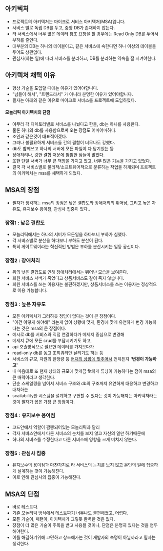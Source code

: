 ## 아키텍처
* 프로젝트의 아키텍처는 마이크로 서비스 아키텍처(MSA)입니다.
* 서비스 별로 독립 DB를 두고, 중앙 DB가 존재하지 않는다.
* 타 서비스에서 너무 많은 데이터 참조 요청을 할 경우에는 Read Only DB를 두어서 부하를 줄인다.
* 대부분의 DB는 하나의 테이블이고, 같은 서비스에 속한다면 하나 이상의 테이블을 두어도 상관없다.
* 관심사(하는 일)에 따라 서비스를 분리하고, DB를 분리하는 약속을 잘 지켜야한다.

## 아키텍처 채택 이유
* 항상 기술을 도입할 때에는 이유가 있어야합니다.
* "남들이 해서", "트렌드라서" 가 아니라 분명한 이유가 있어야합니다.
* 필자는 아래와 같은 이유로 마이크로 서비스를 프로젝트에 도입하였다.
#### 모놀리틱 아키텍처의 단점
* 아무리 각 디렉토리별로 서비스를 나눴다고 한들, db는 하나를 사용한다.
* 물론 하나의 db를 사용함으로써 오는 장점도 어마어마하다.
* 조인과 같은것이 대표적이겠다.
* 그러나 불필요하게 서비스들 간의 결합이 너무나도 강했다.
* db도 함께쓰고 하나의 서버에 모든 파일이 다 담겨있는 등 
* 장애처리나, 강한 결합 때문에 찜찜한 점들이 많았다.
* 또한 단일 서버가 너무 큰 책임을 가지고 있고, 너무 많은 기능을 가지고 있었다.
* 결국 각 서비스별로 물리적/소프트웨어적으로 분류하는 작업을 하게되며 프로젝트의 아키텍처는 msa를 채택하게 되었다.

## MSA의 장점
* 필자가 생각하는 msa의 장점은 낮은 결합도와 장애처리의 뛰어남, 그리고 높은 자유도, 유지보수 용이점, 관심사 집중이 있다..
### 장점1 : 낮은 결합도
* 모놀리틱에서는 하나의 서버가 모든일을 하다보니 부하가 심했다.
* 각 서비스별로 분산을 하다보니 부하도 분산이 된다.
* 특히 게이트웨이라는 혁신적인 방법은 부하를 분산시키는 일등 공신이다.
### 장점2 : 장애처리
* 위의 낮은 결합도로 인해 장애처리에서는 뛰어난 모습을 보여준다.
* 회원 서비스 서버가 죽었다고 상품서비스도 같이 죽지 않습니다.
* 회원 서비스를 쓰는 이용자는 불편하겠지만, 상품서비스를 쓰는 이용자는 정상적으로 이용 가능합니다.
### 장점3 : 높은 자유도
* 모든 아키텍처가 그러하듯 정답이 없다는 것이 큰 장점이다.
* "이건 이렇게 해야해" 라는게 없이 상황에 맞게, 환경에 맞게 유연하게 변경 가능하다는 것은 msa의 큰 장점이다.
* 예시로 db를 서비스와 직접 연결하다가 메세지 중심으로 변경해 
* 메세지 큐에 모든 crud를 부담시키기도 하고,
* api 호출방식으로 필요한 데이터를 가져오다가
* read-only db를 놓고 조회쿼리만 날리기도 하는 등
* 서비스의 규모, 자원의 한정량 등 <u>현재의 상황에 맞추어서</u> 언제든지 **'변경이 가능하고'**
* 내 마음대로 또 현재 상태와 규모에 맞게끔 fit하게 튜닝이 가능하다는 점이 msa의 큰 매력이라고 생각한다.
* 단순 스케일링을 넘어서 서비스 구조와 db의 구조까지 유연하게 대응하고 변경하고 대처하는 
* scailability한 시스템을 설계하고 구현할 수 있다는 것이 가능해지는 아키텍처라는 것이 필자가 꼽은 가장 큰 장점이다.
### 장점4 : 유지보수 용이점
* 코드안에서 역할이 짬뽕되어있는 모놀리틱과 달리
* 각자 서비스안에서 다른 서비스의 눈치를 보지 않고 자신의 일만 하기때문에
* 하나의 서비스를 수정한다고 다른 서비스에 영향을 크게 미치지 않는다.
### 장점5 : 관심사 집중
* 유지보수의 용이점과 마찬가지로 타 서비스의 눈치를 보지 않고 본인의 일에 집중하게 설계하는 것이 가능해진다.
* 이로 인해 관심사의 집중이 가능해진다.

## MSA의 단점
* 바로 테스트다.
* 기존 모놀리틱 방식에서 테스트짜기 너무나도 불편해졌고, 어렵다.
* 모든 기술이, 패턴이, 아키텍처가 그렇듯 완벽한 것은 없다.
* 장점이 더 많은 기술이 주목을 받고 사용될 것이나, 단점은 분명히 있다는 것을 염두해야한다.
* 이를 해결하기위해 고민하고 창조해가는 것이 개발자의 숙명이 아닐까라고 필자는 생각한다.